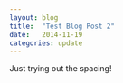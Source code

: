 ```yaml
---
layout: blog
title:  "Test Blog Post 2"
date:   2014-11-19
categories: update
---
```


Just trying out the spacing!
